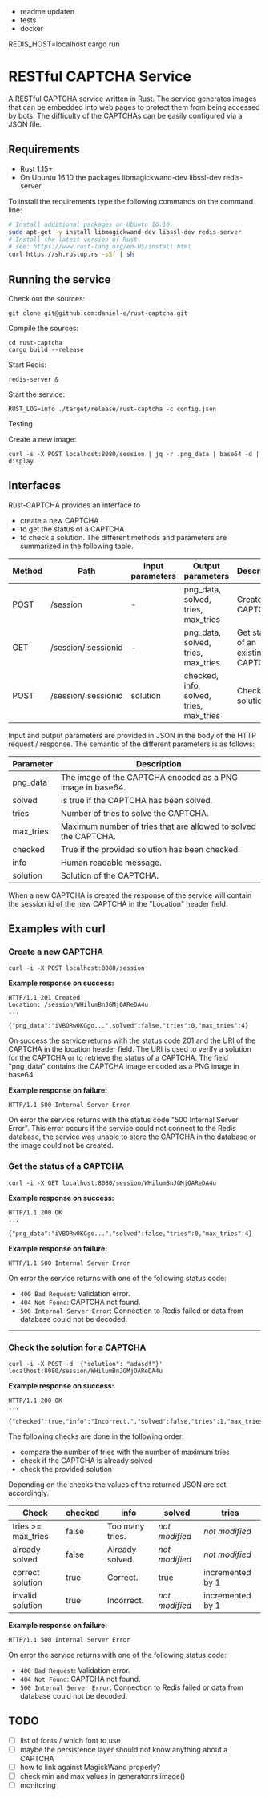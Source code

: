 * readme updaten
* tests
* docker

REDIS_HOST=localhost cargo run



# RESTful CAPTCHA Service

A RESTful CAPTCHA service written in Rust. The service generates images that can be embedded into web pages to protect them from being accessed by bots. The difficulty of the CAPTCHAs can be easily configured via a JSON file.

## Requirements

* Rust 1.15+
* On Ubuntu 16.10 the packages libmagickwand-dev libssl-dev redis-server.

To install the requirements type the following commands on the command line:

```bash
# Install additional packages on Ubuntu 16.10.
sudo apt-get -y install libmagickwand-dev libssl-dev redis-server
# Install the latest version of Rust.
# see: https://www.rust-lang.org/en-US/install.html
curl https://sh.rustup.rs -sSf | sh
```

## Running the service

Check out the sources:
```
git clone git@github.com:daniel-e/rust-captcha.git
```

Compile the sources:
```
cd rust-captcha
cargo build --release
```

Start Redis:

```
redis-server &
```

Start the service:
```
RUST_LOG=info ./target/release/rust-captcha -c config.json
```

Testing

Create a new image:

```
curl -s -X POST localhost:8080/session | jq -r .png_data | base64 -d | display
```


## Interfaces

Rust-CAPTCHA provides an interface to
* create a new CAPTCHA
* to get the status of a CAPTCHA
* to check a solution.
The different methods and parameters are summarized in the following table.

| Method | Path     | Input parameters | Output parameters                  | Description |
|--------|----------|------------------|------------------------------------|-------------|
| POST   | /session | -                | png_data, solved, tries, max_tries | Create new CAPTCHA. |
| GET    | /session/:sessionid | -     | png_data, solved, tries, max_tries | Get status of an existing CAPTCHA. |
| POST   | /session/:sessionid | solution | checked, info, solved, tries, max_tries | Check solution. |

Input and output parameters are provided in JSON in the body of the HTTP
request / response. The semantic of the different parameters is as follows:

| Parameter | Description |
|-----------|-------------|
| png_data | The image of the CAPTCHA encoded as a PNG image in base64. |
| solved   | Is true if the CAPTCHA has been solved. |
| tries    | Number of tries to solve the CAPTCHA. |
| max_tries | Maximum number of tries that are allowed to solved the CAPTCHA. |
| checked  | True if the provided solution has been checked. |
| info | Human readable message. |
| solution | Solution of the CAPTCHA. |

When a new CAPTCHA is created the response of the service will contain the
session id of the new CAPTCHA in the "Location" header field.

## Examples with curl

### Create a new CAPTCHA

```
curl -i -X POST localhost:8080/session
```

**Example response on success:**

```
HTTP/1.1 201 Created
Location: /session/WHilumBnJGMjOAReDA4u
...

{"png_data":"iVBORw0KGgo...",solved":false,"tries":0,"max_tries":4}
```

On success the service returns with the status code 201 and the URI of the CAPTCHA in the location header field. The URI is used to verify a solution for the CAPTCHA or to retrieve the status of a CAPTCHA. The field "png_data" contains the CAPTCHA image encoded as a PNG image in base64.

**Example response on failure:**

```
HTTP/1.1 500 Internal Server Error
```

On error the service returns with the status code "500 Internal Server Error". This error occurs if the service could not connect to the Redis database, the service was unable to store the CAPTCHA in the database or the image could not be created.

### Get the status of a CAPTCHA

```
curl -i -X GET localhost:8080/session/WHilumBnJGMjOAReDA4u
```

**Example response on success:**

```
HTTP/1.1 200 OK
...

{"png_data":"iVBORw0KGgo...","solved":false,"tries":0,"max_tries":4}
```

**Example response on failure:**

```
HTTP/1.1 500 Internal Server Error
```

On error the service returns with one of the following status code:

* `400 Bad Request`: Validation error.
* `404 Not Found`: CAPTCHA not found.
* `500 Internal Server Error`: Connection to Redis failed or data from database could not be decoded.

--------------------------------------------------------------------------------

### Check the solution for a CAPTCHA

```
curl -i -X POST -d '{"solution": "adasdf"}' localhost:8080/session/WHilumBnJGMjOAReDA4u
```

**Example response on success:**

```
HTTP/1.1 200 OK
...

{"checked":true,"info":"Incorrect.","solved":false,"tries":1,"max_tries":4}
```

The following checks are done in the following order:

* compare the number of tries with the number of maximum tries
* check if the CAPTCHA is already solved
* check the provided solution

Depending on the checks the values of the returned JSON are set accordingly.

| Check              | checked | info            | solved         | tries |
|--------------------|---------|-----------------|----------------|-------|
| tries >= max_tries | false   | Too many tries. | *not modified* | *not modified*   |
| already solved     | false   | Already solved. | *not modified* | *not modified*   |
| correct solution   | true    | Correct.        | true           | incremented by 1 |
| invalid solution   | true    | Incorrect.      | *not modified* | incremented by 1 |

**Example response on failure:**

```
HTTP/1.1 500 Internal Server Error
```

On error the service returns with one of the following status code:

* `400 Bad Request`: Validation error.
* `404 Not Found`: CAPTCHA not found.
* `500 Internal Server Error`: Connection to Redis failed or data from database could not be decoded.

## TODO

- [ ] list of fonts / which font to use
- [ ] maybe the persistence layer should not know anything about a CAPTCHA
- [ ] how to link against MagickWand properly?
- [ ] check min and max values in generator.rs:image()
- [ ] monitoring
